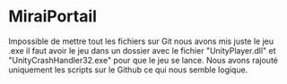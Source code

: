 # MiraiPortail

Impossible de mettre tout les fichiers sur Git nous avons mis juste le jeu .exe il faut avoir le jeu dans un dossier avec le fichier "UnityPlayer.dll" et "UnityCrashHandler32.exe"
pour que le jeu se lance. Nous avons rajouté uniquement les scripts sur le Github ce qui nous semble logique.

